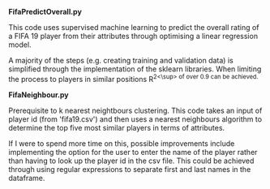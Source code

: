 <b>FifaPredictOverall.py</b>

This code uses supervised machine learning to predict the overall rating of a FIFA 19 player from their attributes through optimising a linear regression model.

A majority of the steps (e.g. creating training and validation data) is simplified through the implementation of the sklearn libraries. When limiting the process to players in similar positions R<sup>2<\sup> of over 0.9 can be achieved.


<b>FifaNeighbour.py</b>

Prerequisite to k nearest neightbours clustering. This code takes an input of player id (from 'fifa19.csv') and then uses a nearest neighbours algorithm to determine the top five most similar players in terms of attributes.

If I were to spend more time on this, possible improvements include implementing the option for the user to enter the name of the player rather than having to look up the player id in the csv file. This could be achieved through using regular expressions to separate first and last names in the dataframe.

